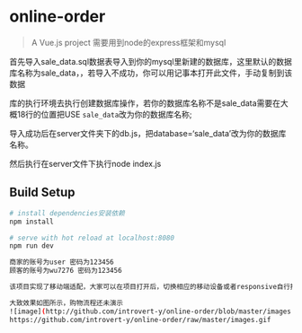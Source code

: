 

# online-order

> A Vue.js project 需要用到node的express框架和mysql

首先导入sale_data.sql数据表导入到你的mysql里新建的数据库，这里默认的数据库名称为sale_data，，若导入不成功，你可以用记事本打开此文件，手动复制到该数据

库的执行环境去执行创建数据库操作，若你的数据库名称不是sale_data需要在大概18行的位置把USE `sale_data`改为你的数据库名称;

导入成功后在server文件夹下的db.js，把database=‘sale_data’改为你的数据库名称。

然后执行在server文件下执行node index.js

## Build Setup
``` bash
# install dependencies安装依赖
npm install

# serve with hot reload at localhost:8080
npm run dev

商家的账号为user 密码为123456
顾客的账号为wu7276 密码为123456

该项目实现了移动端适配，大家可以在项目打开后，切换相应的移动设备或者responsive自行拖拽页面大小

大致效果如图所示，购物流程还未演示 
![image](http://github.com/introvert-y/online-order/blob/master/images.gif)
https://github.com/introvert-y/online-order/raw/master/images.gif

